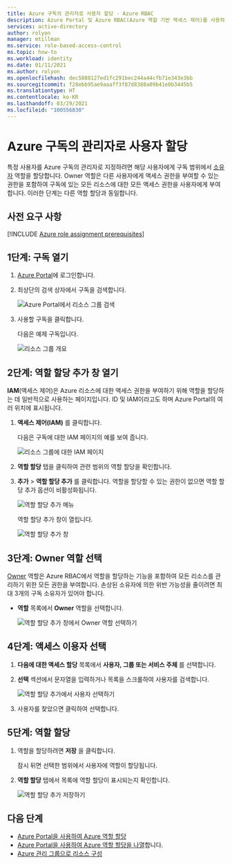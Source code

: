 ```yaml
---
title: Azure 구독의 관리자로 사용자 할당 - Azure RBAC
description: Azure Portal 및 Azure RBAC(Azure 역할 기반 액세스 제어)를 사용하여 사용자를 Azure 구독 관리자로 만드는 방법 알아보기.
services: active-directory
author: rolyon
manager: mtillman
ms.service: role-based-access-control
ms.topic: how-to
ms.workload: identity
ms.date: 01/11/2021
ms.author: rolyon
ms.openlocfilehash: dec5888127ed1fc291bec244a44cfb71e343e3bb
ms.sourcegitcommit: f28ebb95ae9aaaff3f87d8388a09b41e0b3445b5
ms.translationtype: HT
ms.contentlocale: ko-KR
ms.lasthandoff: 03/29/2021
ms.locfileid: "100556830"
---
```

# <a name="assign-a-user-as-an-administrator-of-an-azure-subscription"></a>Azure 구독의 관리자로 사용자 할당

특정 사용자를 Azure 구독의 관리자로 지정하려면 해당 사용자에게 구독 범위에서 [소유자](built-in-roles.md#owner) 역할을 할당합니다. Owner 역할은 다른 사용자에게 액세스 권한을 부여할 수 있는 권한을 포함하여 구독에 있는 모든 리소스에 대한 모든 액세스 권한을 사용자에게 부여합니다. 이러한 단계는 다른 역할 할당과 동일합니다.

## <a name="prerequisites"></a>사전 요구 사항

[!INCLUDE [Azure role assignment prerequisites](../../includes/role-based-access-control/prerequisites-role-assignments.md)]

## <a name="step-1-open-the-subscription"></a>1단계: 구독 열기

1. [Azure Portal](https://portal.azure.com)에 로그인합니다.

1. 최상단의 검색 상자에서 구독을 검색합니다.

    ![Azure Portal에서 리소스 그룹 검색](./media/shared/sub-portal-search.png)

1. 사용할 구독을 클릭합니다.

    다음은 예제 구독입니다.

    ![리소스 그룹 개요](./media/shared/sub-overview.png)

## <a name="step-2-open-the-add-role-assignment-pane"></a>2단계: 역할 할당 추가 창 열기

**IAM**(액세스 제어)은 Azure 리소스에 대한 액세스 권한을 부여하기 위해 역할을 할당하는 데 일반적으로 사용하는 페이지입니다. ID 및 IAM이라고도 하며 Azure Portal의 여러 위치에 표시됩니다.

1. **액세스 제어(IAM)** 를 클릭합니다.

    다음은 구독에 대한 IAM 페이지의 예를 보여 줍니다.

    ![리소스 그룹에 대한 IAM 페이지](./media/shared/sub-access-control.png)

1. **역할 할당** 탭을 클릭하여 관련 범위의 역할 할당을 확인합니다.

1. **추가** > **역할 할당 추가** 를 클릭합니다.
   역할을 할당할 수 있는 권한이 없으면 역할 할당 추가 옵션이 비활성화됩니다.

   ![역할 할당 추가 메뉴](./media/shared/add-role-assignment-menu.png)

    역할 할당 추가 창이 열립니다.

   ![역할 할당 추가 창](./media/shared/add-role-assignment.png)

## <a name="step-3-select-the-owner-role"></a>3단계: Owner 역할 선택

[Owner](built-in-roles.md#owner) 역할은 Azure RBAC에서 역할을 할당하는 기능을 포함하여 모든 리소스를 관리하기 위한 모든 권한을 부여합니다. 손상된 소유자에 의한 위반 가능성을 줄이려면 최대 3개의 구독 소유자가 있어야 합니다.

- **역할** 목록에서 **Owner** 역할을 선택합니다.

   ![역할 할당 추가 창에서 Owner 역할 선택하기](./media/role-assignments-portal-subscription-admin/add-role-assignment-role-owner.png)

## <a name="step-4-select-who-needs-access"></a>4단계: 액세스 이용자 선택

1. **다음에 대한 액세스 할당** 목록에서 **사용자, 그룹 또는 서비스 주체** 를 선택합니다.

1. **선택** 섹션에서 문자열을 입력하거나 목록을 스크롤하여 사용자를 검색합니다.

   ![역할 할당 추가에서 사용자 선택하기](./media/role-assignments-portal-subscription-admin/add-role-assignment-user-admin.png)

1. 사용자를 찾았으면 클릭하여 선택합니다.

## <a name="step-5-assign-role"></a>5단계: 역할 할당

1. 역할을 할당하려면 **저장** 을 클릭합니다.

   잠시 뒤면 선택한 범위에서 사용자에 역할이 할당됩니다.

1. **역할 할당** 탭에서 목록에 역할 할당이 표시되는지 확인합니다.

    ![역할 할당 추가 저장하기](./media/role-assignments-portal-subscription-admin/sub-role-assignments-owner.png)

## <a name="next-steps"></a>다음 단계

- [Azure Portal을 사용하여 Azure 역할 할당](role-assignments-portal.md)
- [Azure Portal을 사용하여 Azure 역할 할당을 나열](role-assignments-list-portal.md)합니다.
- [Azure 관리 그룹으로 리소스 구성](../governance/management-groups/overview.md)
